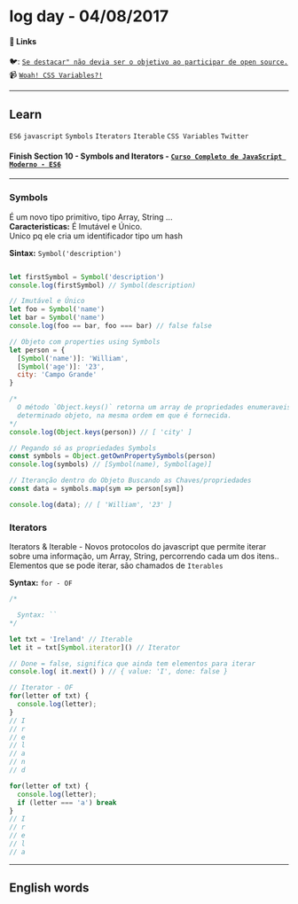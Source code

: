 # log day - 04/08/2017

#### 🔗 Links

:bird:: [`Se destacar" não devia ser o objetivo ao participar de open source.`](https://twitter.com/LFeh/status/893233959118786560)  
:video_camera:  [`Woah! CSS Variables?!`](https://www.youtube.com/watch?v=AHLNzv13c2I&t=9s)  

___

## Learn
`ES6` `javascript` `Symbols` `Iterators` `Iterable`  `CSS Variables`  `Twitter`
#### Finish Section 10 - Symbols and Iterators - [`Curso Completo de JavaScript Moderno - ES6`](https://www.udemy.com/curso-completo-de-javascript-moderno-es6/)
___

### Symbols
É um novo tipo primitivo, tipo Array, String ...  
**Caracteristicas:** É Imutável e Único.  
Unico pq ele cria um identificador tipo um hash

**Sintax:** `Symbol('description')`

```javascript

let firstSymbol = Symbol('description')
console.log(firstSymbol) // Symbol(description)

// Imutável e Único
let foo = Symbol('name')
let bar = Symbol('name')
console.log(foo == bar, foo === bar) // false false

// Objeto com properties using Symbols
let person = {
  [Symbol('name')]: 'William',
  [Symbol('age')]: '23',
  city: 'Campo Grande'
}

/*
  O método `Object.keys()` retorna um array de propriedades enumeraveis de um
  determinado objeto, na mesma ordem em que é fornecida.
*/
console.log(Object.keys(person)) // [ 'city' ]

// Pegando só as propriedades Symbols
const symbols = Object.getOwnPropertySymbols(person)
console.log(symbols) // [Symbol(name), Symbol(age)]

// Iteranção dentro do Objeto Buscando as Chaves/propriedades
const data = symbols.map(sym => person[sym])

console.log(data); // [ 'William', '23' ]
```

### Iterators
Iterators & Iterable - Novos protocolos do javascript que permite iterar sobre
uma informação, um Array, String, percorrendo cada um dos itens..
Elementos que se pode iterar, são chamados de `Iterables`

**Syntax:** `for - OF`

```javascript
/*

  Syntax: ``
*/

let txt = 'Ireland' // Iterable
let it = txt[Symbol.iterator]() // Iterator

// Done = false, significa que ainda tem elementos para iterar
console.log( it.next() ) // { value: 'I', done: false }

// Iterator - OF
for(letter of txt) {
  console.log(letter);
}
// I
// r
// e
// l
// a
// n
// d

for(letter of txt) {
  console.log(letter);
  if (letter === 'a') break
}
// I
// r
// e
// l
// a


```
___

## English words
